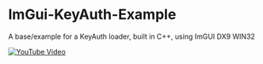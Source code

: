 # ImGui-KeyAuth-Example
 A base/example for a KeyAuth loader, built in C++, using ImGUI DX9 WIN32

[![YouTube Video](http://img.youtube.com/vi/EM8e0UX62Uc/0.jpg)](http://www.youtube.com/watch?v=EM8e0UX62Uc)
